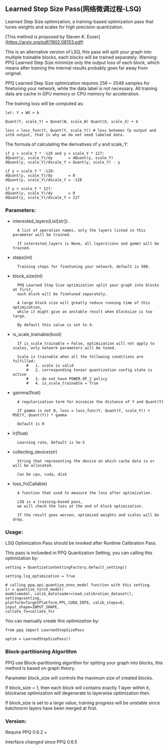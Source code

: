 
## Learned Step Size Pass(网络微调过程-LSQ)

Learned Step Size optimization, a training-based optimization pass that tunes weights and scales for high precision quantization.

[This method is proposed by Steven K. Esser] (https://arxiv.org/pdf/1902.08153.pdf)

This is an alternative version of LSQ, this pass will split your graph into multiple trainable blocks, each blocks will be trained separately.
Warning: PPQ Learned Step Size minimize only the output loss of each block, which means after training the internal results probably goes far away from original. 

PPQ Learned Step Size optimization requires 256 ~ 2048 samples for finetuning your network, while the data label is not necessary. All training data are cache in GPU memory or CPU memory for acceleration.

The training loss will be computed as:

    let: Y = WX + b

    Quant(Y, scale_Y) = Qunat(W, scale_W) Quant(X, scale_X) + b

    loss = loss_func(Y, Quant(Y, scale_Y)) # loss between fp output and int8 output, that is why we do not need labeled data.

The formula of calculating the derivatives of y and scale_Y:

    if y > scale_Y * -128 and y < scale_Y * 127:
    dQuant(y, scale_Y)/dy       = dQuant(y, scale_Y)
    dQuant(y, scale_Y)/dscale_Y = Quant(y, scale_Y) - y

    if y < scale_Y * -128:
    dQuant(y, scale_Y)/dy       = 0
    dQuant(y, scale_Y)/dscale_Y = -128

    if y > scale_Y * 127:
    dQuant(y, scale_Y)/dy       = 0
    dQuant(y, scale_Y)/dscale_Y = 127

### Parameters:

* interested_layers(List[str]):

        A list of operation names, only the layers listed in this parameter will be trained.

        If interested_layers is None, all layers(conv and gemm) will be trained.

* steps(int)

        Training steps for finetuning your network, default is 500.

* block_size(int)

        PPQ Learned Step Size optimization split your graph into blocks at first, 
        each block will be finetuned separately.

        A large block size will greatly reduce running time of this optimization,
        while it might give an unstable result when blocksize is too large.

        By default this value is set to 4.

* is_scale_trainable(bool)

        If is_scale_trainable = False, optimization will not apply to scales, only network parameters will be tuned.

        Scale is trainable when all the following conditions are fulfilled:
            #   1. scale is valid
            #   2. corresponding tensor quantization config state is active
            #   3. do not have POWER_OF_2 policy
            #   4. is_scale_trainable = True

* gamma(float)

        A regularization term for minimize the distance of Y and Quant(Y)

        If gamma is not 0, loss = loss_func(Y, Quant(Y, scale_Y)) + MSE(Y, Quant(Y)) * gamma

        Default is 0

* lr(float)

        Learning rate, Default is 5e-5

* collecting_device(str)

        String that representing the device on which cache data is or will be allocated.

        Can be cpu, cuda, disk

* loss_fn(Callable)

        A function that used to measure the loss after optimization.

        LSQ is a training-based pass, 
        we will check the loss at the end of block optimization.

        If the result goes worsen, optimized weights and scales will be drop.

### Usage:

LSQ Optimization Pass should be invoked after Runtime Calibration Pass.

This pass is inclueded in PPQ Quantization Setting, you can calling this optimization by:

    setting = QuantizationSettingFactory.default_setting()

    setting.lsq_optimization = True

    # calling ppq.api.quantize_onnx_model function with this setting.
    ir = quantize_torch_model(
    model=model, calib_dataloader=load_calibration_dataset(), setting=setting,
    platform=TargetPlatform.PPL_CUDA_INT8, calib_steps=8, input_shape=INPUT_SHAPE, 
    collate_fn=collate_fn)

You can manually create this optimization by:

    from ppq import LearnedStepSizePass

    optim = LearnedStepSizePass()


### Block-partitioning Algorithm

PPQ use Block-partitioning algorithm for spliting your graph into blocks, this method is based on graph theory.

Parameter block_size will controls the maximum size of created blocks.

If block_size = 1, then each block will contains exactly 1 layer within it, blockwise optimization will degenerate to layerwise optimization then.

If block_size is set to a large value, training progress will be unstable since batchnorm layers have been merged at first.

### Version:

Require PPQ 0.6.2 +

Interface changed since PPQ 0.6.5
